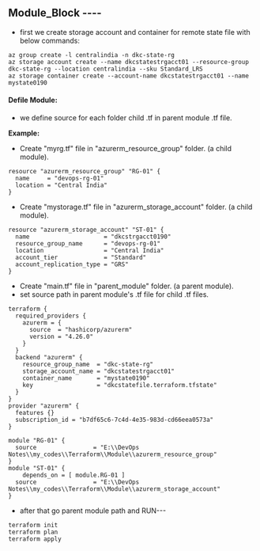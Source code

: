 ## Module_Block ----


- first we create storage account and container for remote state file with below commands:
  
```
az group create -l centralindia -n dkc-state-rg
az storage account create --name dkcstatestrgacct01 --resource-group dkc-state-rg --location centralindia --sku Standard_LRS
az storage container create --account-name dkcstatestrgacct01 --name mystate0190
```

#### Defile Module:

- we define source for each folder child .tf in parent module .tf file.
  
**Example:**

- Create "myrg.tf" file in "azurerm_resource_group" folder. (a child module).
```
resource "azurerm_resource_group" "RG-01" {
  name     = "devops-rg-01"
  location = "Central India"
}
```
- Create "mystorage.tf" file in "azurerm_storage_account" folder. (a child module).
```
resource "azurerm_storage_account" "ST-01" {
  name                     = "dkcstrgacct0190"
  resource_group_name      = "devops-rg-01"
  location                 = "Central India"
  account_tier             = "Standard"
  account_replication_type = "GRS"
}
```
- Create "main.tf" file in "parent_module" folder. (a parent module).
- set source path in parent module's .tf file for child .tf files.
  
```
terraform {
  required_providers {
    azurerm = {
      source  = "hashicorp/azurerm"
      version = "4.26.0"
    }
  }
  backend "azurerm" {
    resource_group_name  = "dkc-state-rg"
    storage_account_name = "dkcstatestrgacct01"
    container_name       = "mystate0190"
    key                  = "dkcstatefile.terraform.tfstate"
  }
}
provider "azurerm" {
  features {}
  subscription_id = "b7df65c6-7c4d-4e35-983d-cd66eea0573a"
}

module "RG-01" {
  source                = "E:\\DevOps Notes\\my_codes\\Terraform\\Module\\azurerm_resource_group"
}
module "ST-01" {
    depends_on = [ module.RG-01 ]
  source                = "E:\\DevOps Notes\\my_codes\\Terraform\\Module\\azurerm_storage_account"
}
```

- after that go parent module path and RUN---
  
```
terraform init
terraform plan 
terraform apply
```

